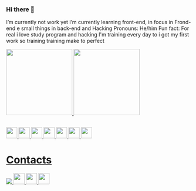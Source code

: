 ### Hi there 👋

I’m currently  not work yet
I’m currently learning front-end, in focus in Frond-end e small things in back-end  and Hacking 
Pronouns: He/him
Fun fact: For real i love study program and hacking
I'm training every day to i got my first work so training training make to perfect

<div>
  <a href="https://github.com/Henrique1601">
  <img height="	180em" src="https://github-readme-stats.vercel.app/api/top-langs/?username=Henrique1601&show_icons=true&theme=blue-green">
  <img height="180em" src="https://github-readme-stats.vercel.app/api?username=Henrique1601&theme=blue-green">
 </div>
 
 ##
 
 <div>
 <img height="30em" src="https://img.shields.io/badge/HTML5-E34F26?style=for-the-badge&logo=html5&logoColor=white">
 <img height="30em" src="https://img.shields.io/badge/JavaScript-323330?style=for-the-badge&logo=javascript&logoColor=F7DF1E">
<img height="30em" src="https://img.shields.io/badge/CSS3-1572B6?style=for-the-badge&logo=css3&logoColor=white">
<img height="30em" src="https://img.shields.io/badge/Sass-CC6699?style=for-the-badge&logo=sass&logoColor=white">
<img height="30em" src="https://img.shields.io/badge/Bootstrap-563D7C?style=for-the-badge&logo=bootstrap&logoColor=white">
<img height="30em" src="https://img.shields.io/badge/React-20232A?style=for-the-badge&logo=react&logoColor=61DAFB">
 <img height="30em" src="https://img.shields.io/badge/MySQL-00000F?style=for-the-badge&logo=mysql&logoColor=white">
 </div>
 
 ##
 <h1>Contacts</h1>

  <div>
    <a  href="https://www.facebook.com/henrique.bezerra.7330" target="_blank" >
    <img src="https://img.shields.io/badge/Facebook-1877F2?style=for-the-badge&logo=facebook&logoColor=white"> </a>
    <a  href="https://www.linkedin.com/in/henrique-bezerra-dos-santos-9802321a3/" target="_blank">
    <img height="30em" src="https://img.shields.io/badge/LinkedIn-0077B5?style=for-the-badge&logo=linkedin&logoColor=white">
    </a>
    <a href="https://www.instagram.com/bezerra__sk8/" target="_blank">
    <img height="30em" src="https://img.shields.io/badge/Instagram-E4405F?style=for-the-badge&logo=instagram&logoColor=white">
    <a href="mailto:henriquebs1601@gmail.com" target="_blank">
    <img height="30em" src="https://img.shields.io/badge/Gmail-D14836?style=for-the-badge&logo=gmail&logoColor=white">
    </a>
  </div>
